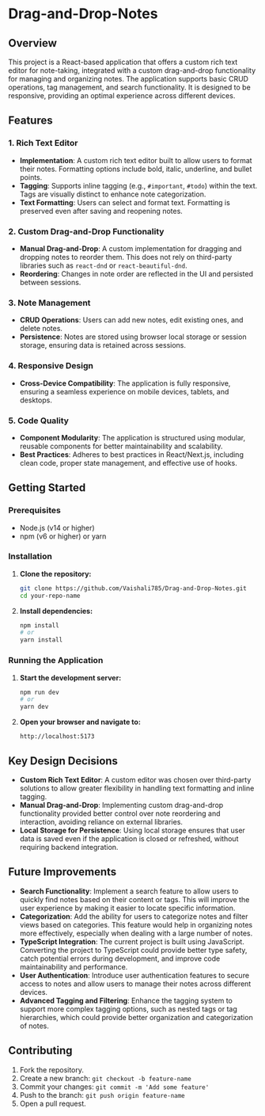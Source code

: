 # Drag-and-Drop-Notes

## Overview

This project is a React-based application that offers a custom rich text editor for note-taking, integrated with a custom drag-and-drop functionality for managing and organizing notes. The application supports basic CRUD operations, tag management, and search functionality. It is designed to be responsive, providing an optimal experience across different devices.

## Features

### 1. Rich Text Editor

- **Implementation**: A custom rich text editor built to allow users to format their notes. Formatting options include bold, italic, underline, and bullet points.
- **Tagging**: Supports inline tagging (e.g., `#important`, `#todo`) within the text. Tags are visually distinct to enhance note categorization.
- **Text Formatting**: Users can select and format text. Formatting is preserved even after saving and reopening notes.

### 2. Custom Drag-and-Drop Functionality

- **Manual Drag-and-Drop**: A custom implementation for dragging and dropping notes to reorder them. This does not rely on third-party libraries such as `react-dnd` or `react-beautiful-dnd`.
- **Reordering**: Changes in note order are reflected in the UI and persisted between sessions.

### 3. Note Management

- **CRUD Operations**: Users can add new notes, edit existing ones, and delete notes.
- **Persistence**: Notes are stored using browser local storage or session storage, ensuring data is retained across sessions.

### 4. Responsive Design

- **Cross-Device Compatibility**: The application is fully responsive, ensuring a seamless experience on mobile devices, tablets, and desktops.

### 5. Code Quality

- **Component Modularity**: The application is structured using modular, reusable components for better maintainability and scalability.
- **Best Practices**: Adheres to best practices in React/Next.js, including clean code, proper state management, and effective use of hooks.

## Getting Started

### Prerequisites

- Node.js (v14 or higher)
- npm (v6 or higher) or yarn

### Installation

1. **Clone the repository:**

   ```bash
   git clone https://github.com/Vaishali785/Drag-and-Drop-Notes.git
   cd your-repo-name
   ```

2. **Install dependencies:**
   ```bash
   npm install
   # or
   yarn install
   ```

### Running the Application

1. **Start the development server:**

   ```bash
   npm run dev
   # or
   yarn dev
   ```

2. **Open your browser and navigate to:**
   ```
   http://localhost:5173
   ```

## Key Design Decisions

- **Custom Rich Text Editor**: A custom editor was chosen over third-party solutions to allow greater flexibility in handling text formatting and inline tagging.
- **Manual Drag-and-Drop**: Implementing custom drag-and-drop functionality provided better control over note reordering and interaction, avoiding reliance on external libraries.
- **Local Storage for Persistence**: Using local storage ensures that user data is saved even if the application is closed or refreshed, without requiring backend integration.

## Future Improvements

- **Search Functionality**: Implement a search feature to allow users to quickly find notes based on their content or tags. This will improve the user experience by making it easier to locate specific information.
- **Categorization**: Add the ability for users to categorize notes and filter views based on categories. This feature would help in organizing notes more effectively, especially when dealing with a large number of notes.
- **TypeScript Integration**: The current project is built using JavaScript. Converting the project to TypeScript could provide better type safety, catch potential errors during development, and improve code maintainability and performance.
- **User Authentication**: Introduce user authentication features to secure access to notes and allow users to manage their notes across different devices.
- **Advanced Tagging and Filtering**: Enhance the tagging system to support more complex tagging options, such as nested tags or tag hierarchies, which could provide better organization and categorization of notes.

## Contributing

1. Fork the repository.
2. Create a new branch: `git checkout -b feature-name`
3. Commit your changes: `git commit -m 'Add some feature'`
4. Push to the branch: `git push origin feature-name`
5. Open a pull request.
